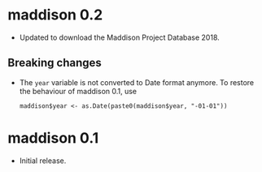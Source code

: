 # maddison 0.2

* Updated to download the Maddison Project Database 2018.

## Breaking changes

* The `year` variable is not converted to Date format anymore.
  To restore the behaviour of maddison 0.1, use

  ```
  maddison$year <- as.Date(paste0(maddison$year, "-01-01"))
  ```

# maddison 0.1

* Initial release.

